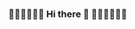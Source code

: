 ### 🍯🦡🍯🦡🍯🦡 Hi there 👋 🍯🦡🍯🦡🍯🦡

<!--
**hunnybadg3r/hunnybadg3r** is a ✨ _special_ ✨ repository because its `README.md` (this file) appears on your GitHub profile.

Here are some ideas to get you started:

- 🔭 I’m currently working on ...
- 🌱 I’m currently learning ...
- 👯 I’m looking to collaborate on ...
- 🤔 I’m looking for help with ...
- 💬 Ask me about ...
- 📫 How to reach me: ...
- 😄 Pronouns: ...
- ⚡ Fun fact: ...
-->
